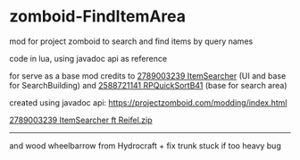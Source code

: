 # zomboid-FindItemArea

mod for project zomboid to search and find items by query names

code in lua, using javadoc api as reference

for serve as a base mod credits to [2789003239 ItemSearcher](https://steamcommunity.com/sharedfiles/filedetails/?id=2789003239) (UI and base for SearchBuilding) and  [2588721141 RPQuickSortB41](https://steamcommunity.com/sharedfiles/filedetails/?id=2588721141) (base for search area)

created using javadoc api: https://projectzomboid.com/modding/index.html

[2789003239 ItemSearcher ft Reifel.zip](https://github.com/rslgp/zomboid-FindItemArea/releases/latest)

---
and wood wheelbarrow from Hydrocraft + fix trunk stuck if too heavy bug
